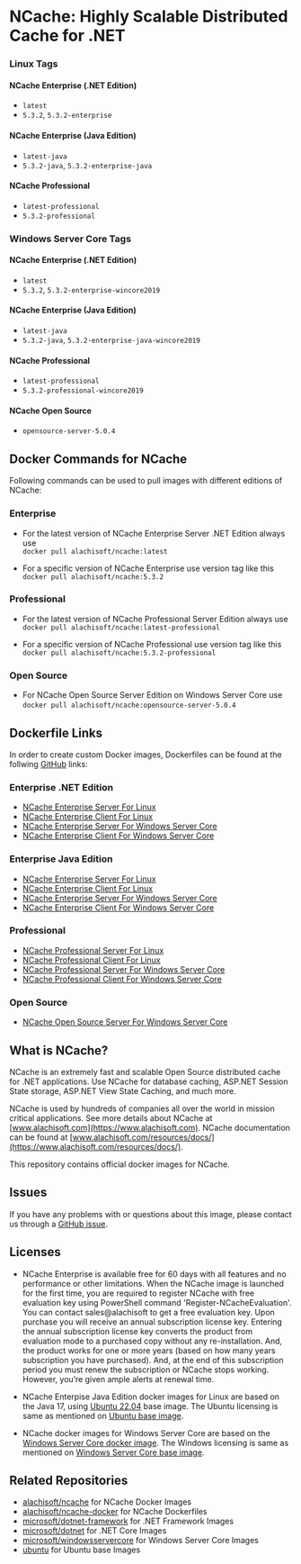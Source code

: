 # NCache: Highly Scalable Distributed Cache for .NET

### Linux Tags

#### NCache Enterprise (.NET Edition)
*   `latest`
*   `5.3.2`, `5.3.2-enterprise`

#### NCache Enterprise (Java Edition)
*   `latest-java`
*   `5.3.2-java`, `5.3.2-enterprise-java`

#### NCache Professional

*   `latest-professional`
*   `5.3.2-professional`


### Windows Server Core Tags

#### NCache Enterprise (.NET Edition)

*   `latest`
*   `5.3.2`, `5.3.2-enterprise-wincore2019`

#### NCache Enterprise (Java Edition)

*   `latest-java`
*   `5.3.2-java`, `5.3.2-enterprise-java-wincore2019`

#### NCache Professional

*   `latest-professional`
*   `5.3.2-professional-wincore2019`

#### NCache Open Source

*   `opensource-server-5.0.4`


## Docker Commands for NCache

Following commands can be used to pull images with different editions of NCache:

### Enterprise

*   For the latest version of NCache Enterprise Server .NET Edition always use  
     `docker pull alachisoft/ncache:latest`

*   For a specific version of NCache Enterprise use version tag like this  
     `docker pull alachisoft/ncache:5.3.2`
 
### Professional

*   For the latest version of NCache Professional Server Edition always use  
     `docker pull alachisoft/ncache:latest-professional`

*   For a specific version of NCache Professional use version tag like this  
     `docker pull alachisoft/ncache:5.3.2-professional`

### Open Source

*   For NCache Open Source Server Edition on Windows Server Core use    
      `docker pull alachisoft/ncache:opensource-server-5.0.4`


## Dockerfile Links

In order to create custom Docker images, Dockerfiles can be found at the follwing [GitHub](https://github.com/Alachisoft/NCache-Docker) links:

### Enterprise .NET Edition

*   [NCache Enterprise Server For Linux](https://github.com/Alachisoft/NCache-Docker/blob/master/enterprise/dotnet-edition/server/Linux/Dockerfile)
*   [NCache Enterprise Client For Linux](https://github.com/Alachisoft/NCache-Docker/blob/master/enterprise/dotnet-edition/client/WindowServer/Dockerfile)
*   [NCache Enterprise Server For Windows Server Core](https://github.com/Alachisoft/NCache-Docker/blob/master/enterprise/dotnet-edition/server/Linux/Dockerfile)
*   [NCache Enterprise Client For Windows Server Core](https://github.com/Alachisoft/NCache-Docker/blob/master/enterprise/dotnet-edition/server/WindowServer/Dockerfile)

### Enterprise Java Edition

*   [NCache Enterprise Server For Linux](https://github.com/Alachisoft/NCache-Docker/blob/master/enterprise/java-edition/server/Linux/Dockerfile)
*   [NCache Enterprise Client For Linux](https://github.com/Alachisoft/NCache-Docker/blob/master/enterprise/java-edition/client/WindowServer/Dockerfile)
*   [NCache Enterprise Server For Windows Server Core](https://github.com/Alachisoft/NCache-Docker/blob/master/enterprise/java-edition/server/Linux/Dockerfile)
*   [NCache Enterprise Client For Windows Server Core](https://github.com/Alachisoft/NCache-Docker/blob/master/enterprise/java-edition/server/WindowServer/Dockerfile)

### Professional

*   [NCache Professional Server For Linux](https://github.com/Alachisoft/NCache-Docker/blob/master/professional/server/Linux/Dockerfile)
*   [NCache Professional Client For Linux](https://github.com/Alachisoft/NCache-Docker/blob/master/professional/client/Linux/Dockerfile)
*   [NCache Professional Server For Windows Server Core](https://github.com/Alachisoft/NCache-Docker/blob/master/professional/server/WindowServer/Dockerfile)
*   [NCache Professional Client For Windows Server Core](https://github.com/Alachisoft/NCache-Docker/blob/master/professional/client/WindowServer/Dockerfile)

### Open Source

*   [NCache Open Source Server For Windows Server Core](https://github.com/Alachisoft/NCache-Docker/blob/master/opensource/server/WindowServer/Server/Dockerfile)


## What is NCache?

NCache is an extremely fast and scalable Open Source distributed cache for .NET applications. Use NCache for database caching, ASP.NET Session State storage, ASP.NET View State Caching, and much more.

NCache is used by hundreds of companies all over the world in mission critical applications. See more details about NCache at [www.alachisoft.com](https://www.alachisoft.com). NCache documentation can be found at [www.alachisoft.com/resources/docs/](https://www.alachisoft.com/resources/docs/).

This repository contains official docker images for NCache.

## Issues

If you have any problems with or questions about this image, please contact us through a [GitHub issue](https://github.com/Alachisoft/NCache-Docker/issues).

## Licenses

*   NCache Enterprise is available free for 60 days with all features and no performance or other limitations. When the NCache image is launched for the first time, you are required to register NCache with free evaluation key using PowerShell command 'Register-NCacheEvaluation'. You can contact sales@alachisoft to get a free evaluation key. Upon purchase you will receive an annual subscription license key. Entering the annual subscription license key converts the product from evaluation mode to a purchased copy without any re-installation. And, the product works for one or more years (based on how many years subscription you have purchased). And, at the end of this subscription period you must renew the subscription or NCache stops working. However, you’re given ample alerts at renewal time.

*   NCache Enterpise Java Edition docker images for Linux are based on the Java 17, using [Ubuntu 22.04](https://hub.docker.com/_/ubuntu) base image. The Ubuntu licensing is same as mentioned on [Ubuntu base image](https://hub.docker.com/_/ubuntu).

*   NCache docker images for Windows Server Core are based on the [Windows Server Core docker image](https://hub.docker.com/r/microsoft/windowsservercore/). The Windows licensing is same as mentioned on [Windows Server Core base image](https://hub.docker.com/r/microsoft/windowsservercore/).


## Related Repositories

*   [alachisoft/ncache](https://hub.docker.com/r/alachisoft/ncache/) for NCache Docker Images
*   [alachisoft/ncache-docker](https://github.com/Alachisoft/NCache-Docker) for NCache Dockerfiles
*   [microsoft/dotnet-framework](https://hub.docker.com/r/microsoft/dotnet-framework/) for .NET Framework Images
*   [microsoft/dotnet](https://hub.docker.com/r/microsoft/dotnet/) for .NET Core Images
*   [microsoft/windowsservercore](https://hub.docker.com/r/microsoft/windowsservercore/) for Windows Server Core Images
*   [ubuntu](https://hub.docker.com/_/ubuntu) for Ubuntu base Images
  
